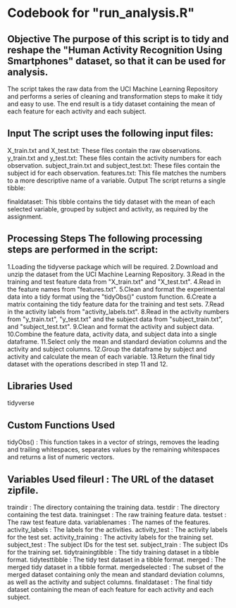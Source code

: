 # Codebook for "run_analysis.R"

## Objective The purpose of this script is to tidy and reshape the "Human Activity Recognition Using Smartphones" dataset, so that it can be used for analysis.
The script takes the raw data from the UCI Machine Learning Repository and performs a series of cleaning and transformation steps to make it tidy and easy to use.
The end result is a tidy dataset containing the mean of each feature for each activity and each subject.

## Input The script uses the following input files:

X_train.txt and X_test.txt: These files contain the raw observations.
y_train.txt and y_test.txt: These files contain the activity numbers for each observation.
subject_train.txt and subject_test.txt: These files contain the subject id for each observation.
features.txt: This file matches the numbers to a more descriptive name of a variable.
Output The script returns a single tibble:

finaldataset: This tibble contains the tidy dataset with the mean of each selected variable, grouped by subject and activity, as required by the assignment.

## Processing Steps The following processing steps are performed in the script:

1.Loading the tidyverse package which will be required.
2.Download and unzip the dataset from the UCI Machine Learning Repository.
3.Read in the training and test feature data from "X_train.txt" and "X_test.txt".
4.Read in the feature names from "features.txt".
5.Clean and format the experimental data into a tidy format using the "tidyObs()" custom function.
6.Create a matrix containing the tidy feature data for the training and test sets.
7.Read in the activity labels from "activity_labels.txt".
8.Read in the activity numbers from "y_train.txt", "y_test.txt" and the subject data from "subject_train.txt", and "subject_test.txt".
9.Clean and format the activity and subject data.
10.Combine the feature data, activity data, and subject data into a single dataframe.
11.Select only the mean and standard deviation columns and the activity and subject columns.
12.Group the dataframe by subject and activity and calculate the mean of each variable.
13.Return the final tidy dataset with the operations described in step 11 and 12.

## Libraries Used 
tidyverse

## Custom Functions Used 
tidyObs() : This function takes in a vector of strings, removes the leading and trailing whitespaces, separates values by the remaining whitespaces and returns a list of numeric vectors.

## Variables Used fileurl : The URL of the dataset zipfile.
traindir : The directory containing the training data.
testdir : The directory containing the test data.
trainingset : The raw training feature data.
testset : The raw test feature data.
variablenames : The names of the features.
activity_labels : The labels for the activities.
activity_test : The activity labels for the test set.
activity_training : The activity labels for the training set.
subject_test : The subject IDs for the test set.
subject_train : The subject IDs for the training set.
tidytrainingtibble : The tidy training dataset in a tibble format.
tidytesttibble : The tidy test dataset in a tibble format.
merged : The merged tidy dataset in a tibble format.
mergedselected : The subset of the merged dataset containing only the mean and standard deviation columns, as well as the activity and subject columns.
finaldataset : The final tidy dataset containing the mean of each feature for each activity and each subject.

